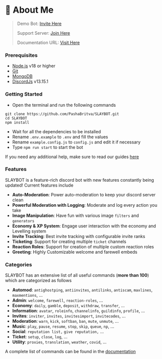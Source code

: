 # 🤖 About Me

> Demo Bot: [Invite Here](https://discord.gg/6D5ZpJy4Eg)
>
> Support Server: [Join Here](https://discord.gg/6D5ZpJy4Eg)
>
> Documentation URL: [Visit Here](https://github.com/PashaBritva/SLAYBOT/#README.md)

### Prerequisites

* [Node.js](https://nodejs.org/en/download) v18 or higher
* [Git](https://git-scm.com/downloads)
* [MongoDB](https://www.mongodb.com)
* [DiscordJs](https://www.npmjs.com/package/discord.js/v/13.15.1) v13.15.1

### Getting Started

* Open the terminal and run the following commands

```
git clone https://github.com/PashaBritva/SLAYBOT.git
cd SLAYBOT
npm install
```

* Wait for all the dependencies to be installed
* Rename `.env.example` to `.env` and fill the values
* Rename `example.config.js` to `config.js` and edit it if necessary
* Type `npm run start` to start the bot

If you need any additional help, make sure to read our guides [here](docs/additional/installation.md)

### Features

SLAYBOT is a feature-rich discord bot with new features constantly being updated! Current features include

* **Auto-Moderation**: Power auto-moderation to keep your discord server clean
* **Powerful Moderation with Logging**: Moderate and log every action you take
* **Image Manipulation**: Have fun with various image `filters` and `generators`
* **Economy & XP System**: Engage user interaction with the economy and Levelling system
* **Invite Tracking**: Best invite tracking with configurable invite ranks
* **Ticketing**: Support for creating multiple `ticket` channels
* **Reaction Roles**: Support for creation of multiple custom reaction roles
* **Greeting**: Highly Customizable welcome and farewell embeds

### Categories

SLAYBOT has an extensive list of all useful commands (**more than 100**) which are categorized as follows

* **Automod**: `antighostping`, `antiinvites`, `antilinks`, `antiscam`, `maxlines`, `maxmentions`, ...
* **Admin**: `welcome`, `farewell`, `reaction-roles`, ...
* **Economy**: `daily`, `gamble`, `deposit`, `withdraw`, `transfer`, ...
* **Information**: `avatar`, `roleinfo`, `channelinfo`, `guildinfo`, `profile`, ...
* **Invites**: `inviter`, `invites`, `invitesimport`, `invitecodes`, ...
* **Moderation**: `warn`, `kick`, `softban`, `ban`, `mute`, `unmute`, ...
* **Music**: `play`, `pause`, `resume`, `stop`, `skip`, `queue`, `np`, ...
* **Social**: `reputation list,` `give reputation,` ...
* **Ticket**: `setup`, `close`, `log`, ...
* **Utility**: `proxies`, `translation`, `weather`, `covid`, ...

A complete list of commands can be found in the [documentation](docs/commands/)
